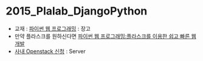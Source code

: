 # 2015_Plalab_DjangoPython
* 교재 : [파이썬 웹 프로그래밍](http://www.aladin.co.kr/shop/wproduct.aspx?ISBN=8968481814) : 장고
 * 만약 플라스크를 원하신다면 [파이썬 웹 프로그래밍:플라스크를 이용한 쉽고 빠른 웹 개발](http://www.aladin.co.kr/shop/wproduct.aspx?ISBN=8998139413) 
* [사내 Openstack 신청](http://wiki.skplanet.com/pages/viewpage.action?pageId=55473573) : Server
